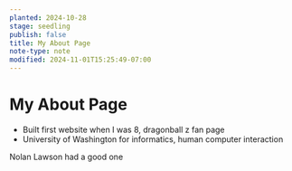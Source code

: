```yaml
---
planted: 2024-10-28
stage: seedling
publish: false
title: My About Page
note-type: note
modified: 2024-11-01T15:25:49-07:00
---
```

# My About Page

- Built first website when I was 8, dragonball z fan page
- University of Washington for informatics, human computer interaction

Nolan Lawson had a good one
